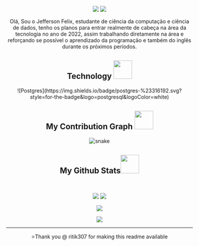 <p align="center">
 
<p align="center">
 
 <img src="https://badges.pufler.dev/visits/Jeffersonfelizx/Jeffersonfelizx"/> 
 <!-- <img src="https://badges.pufler.dev/years/Jeffersonfelizx"/> -->
 <img src="https://badges.pufler.dev/repos/Jeffersonfelizx"/>
 <!-- img src="https://badges.pufler.dev/commits/monthly/Jeffersonfelizx"> / -->

</p>

<p align="center">
  Olá, Sou o Jefferson Felix, estudante de ciência da computação e ciência de dados, tenho os planos para entrar realmente de cabeça na área da tecnologia no ano de 2022, assim trabalhando diretamente na área e reforçando se possível o aprendizado da programação e também do inglês durante os próximos períodos.
</p>  

<h2 align="center">Technology <img src="https://github.com/ritik307/ritik307/blob/main/images/laptop.gif" width="50"></h2>

<p align="center">
![Postgres](https://img.shields.io/badge/postgres-%23316192.svg?style=for-the-badge&logo=postgresql&logoColor=white)
</p>


<h2 align="center">
  My Contribution Graph <img src="https://media.giphy.com/media/xUA7aZeLE2e0P7Znz2/giphy.gif" width="50">
</h2>
<p align="center">
  <img src="https://github.com/Jeffersonfelizx/Jeffersonfelizx/raw/output/github-contribution-grid-snake.svg" alt="snake"></center>
</p>

<h2 align="center">
  My Github Stats<img src="https://media.giphy.com/media/VgCDAzcKvsR6OM0uWg/giphy.gif" width="50">
</h2>
 
<br>

<p align = "center">
  <img  src = "https://github-readme-stats.vercel.app/api?username=Jeffersonfelizx&show_icons=true&theme=radical&line_height=27">
  <img src = "https://github-readme-stats.vercel.app/api/top-langs/?username=Jeffersonfelizx&hide=html,css,java,shaderlab,kotlin,hlsl&theme=radical">
</p>

<p align = "center">
 <img  src="https://github-readme-streak-stats.herokuapp.com/?user=Jeffersonfelizx&show_icons=true&locale=en&layout=compact&theme=radical&line_height=0" />
</p> 

<p align = "center">
 <img src="https://activity-graph.herokuapp.com/graph?username=Jeffersonfelizx&theme=redical">
</p> 
<hr>
<p align="center">⭐Thank you @ ritik307 for making this readme available </p>
